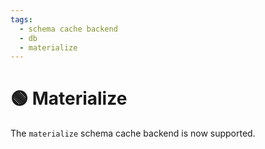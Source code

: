```yaml
---
tags:
  - schema cache backend
  - db
  - materialize
---
```


# 🟢 Materialize

The `materialize` schema cache backend is now supported.
